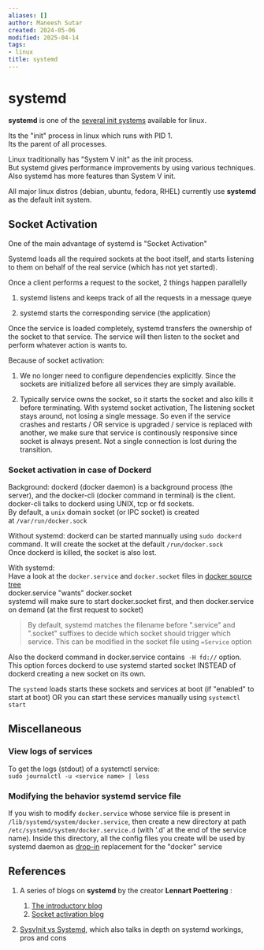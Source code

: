 ```yaml
---
aliases: []
author: Maneesh Sutar
created: 2024-05-06
modified: 2025-04-14
tags:
- linux
title: systemd
---
```


# systemd

**systemd** is one of the [several init systems](https://wiki.gentoo.org/wiki/Comparison_of_init_systems) available for linux.

Its the "init" process in linux which runs with PID 1.  
Its the parent of all processes.

Linux traditionally has "System V init" as the init process.  
But systemd gives performance improvements by using various techniques. Also systemd has more features than System V init.

All major linux distros (debian, ubuntu, fedora, RHEL) currently use **systemd** as the default init system.

## Socket Activation

One of the main advantage of systemd is "Socket Activation"

Systemd loads all the required sockets at the boot itself, and starts listening to them on behalf of the real service (which has not yet started).

Once a client performs a request to the socket, 2 things happen parallelly

1. systemd listens and keeps track of all the requests in a message queye

1. systemd starts the corresponding service (the application)

Once the service is loaded completely, systemd transfers the ownership of the socket to that service. The service will then listen to the socket and perform whatever action is wants to.

Because of socket activation:

1. We no longer need to configure dependencies explicitly. Since the sockets are initialized before all services they are simply available.

1. Typically service owns the socket, so it starts the socket and also kills it before terminating. With systemd socket activation, The listening socket stays around, not losing a single message. So even if the service crashes and restarts / OR service is upgraded / service is replaced with another, we make sure that service is continously responsive since socket is always present. Not a single connection is lost during the transition.

### Socket activation in case of Dockerd

Background: dockerd (docker daemon) is a background process (the server), and the docker-cli (docker command in terminal) is the client.  
docker-cli talks to dockerd using UNIX, tcp or fd sockets.  
By default, a `unix` domain socket (or IPC socket) is created at `/var/run/docker.sock`

Without systemd: dockerd can be started mannually using `sudo dockerd`  command. It will create the socket at the default `/run/docker.sock`  
Once dockerd is killed, the socket is also lost.

With systemd:  
Have a look at the `docker.service` and `docker.socket` files in [docker source tree](https://github.com/moby/moby/tree/master/contrib/init/systemd)  
docker.service "wants" docker.socket  
systemd will make sure to start docker.socket first, and then docker.service on demand (at the first request to socket)

 > 
 > By default, systemd matches the filename before ".service" and ".socket" suffixes to decide which socket should trigger which service. This can be modified in the socket file using `=Service` option

Also the dockerd command in docker.service contains  `-H fd://` option. This option forces dockerd to use systemd started socket INSTEAD of dockerd creating a new socket on its own.

The `systemd` loads starts these sockets and services at boot (if "enabled" to start at boot) OR you can start these services manually using `systemctl start`

## Miscellaneous

### View logs of services

To get the logs (stdout) of a systemctl service:  
`sudo journalctl -u <service name> | less`

### Modifying the behavior systemd service file

If you wish to modify `docker.service` whose service file is present in `/lib/systemd/system/docker.service`, then create a new directory at path `/etc/systemd/system/docker.service.d` (with '.d' at the end of the service name). Inside this directory, all the config files you create will be used by systemd daemon as [drop-in](https://stackoverflow.com/questions/59842743/what-is-a-drop-in-file-what-is-a-drop-in-directory-how-to-edit-systemd-service) replacement for the "docker" service

## References

1. A series of blogs on **systemd** by the creator **Lennart Poettering** :
   
   1. [The introductory blog](https://0pointer.de/blog/projects/systemd.html)
   1. [Socket activation blog](https://0pointer.de/blog/projects/socket-activation.html)
1. [SysvInit vs Systemd](https://youtu.be/Fz8Ldw-s8_Q), which also talks in depth on systemd workings, pros and cons
